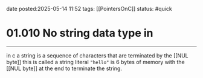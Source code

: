 date posted:2025-05-14 11:52
tags: [[PointersOnC]]
status: #quick
# 01.010 No string data type in
---

in c a string is a sequence of characters that are terminated by the [[NUL byte]] 
	this is called a string literal
`"hello"` is 6 bytes of memory with the [[NUL byte]] at the end to terminate the string.